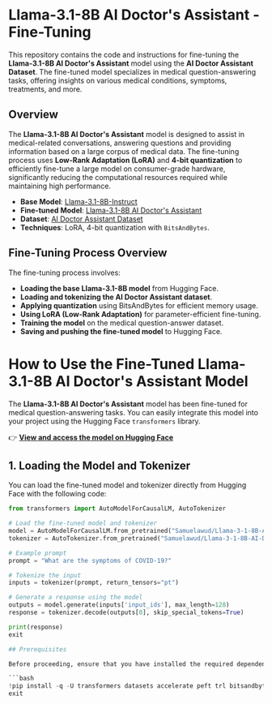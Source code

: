 # Llama-3.1-8B AI Doctor's Assistant - Fine-Tuning 

This repository contains the code and instructions for fine-tuning the **Llama-3.1-8B AI Doctor's Assistant** model using the **AI Doctor Assistant Dataset**. The fine-tuned model specializes in medical question-answering tasks, offering insights on various medical conditions, symptoms, treatments, and more.

## Overview

The **Llama-3.1-8B AI Doctor's Assistant** model is designed to assist in medical-related conversations, answering questions and providing information based on a large corpus of medical data. The fine-tuning process uses **Low-Rank Adaptation (LoRA)** and **4-bit quantization** to efficiently fine-tune a large model on consumer-grade hardware, significantly reducing the computational resources required while maintaining high performance.

- **Base Model**: [Llama-3.1-8B-Instruct](https://huggingface.co/meta-llama/Llama-3.1-8B-Instruct)
- **Fine-tuned Model**: [Llama-3.1-8B AI Doctor's Assistant](https://huggingface.co/Samuelawud/Llama-3-1-8B-AI-Doctors-Assistant)
- **Dataset**: [AI Doctor Assistant Dataset](https://huggingface.co/datasets/Samuelawud/AI-doctor-assistant-dataset)
- **Techniques**: LoRA, 4-bit quantization with `BitsAndBytes`.

## Fine-Tuning Process Overview

The fine-tuning process involves:

- **Loading the base Llama-3.1-8B model** from Hugging Face.
- **Loading and tokenizing the AI Doctor Assistant dataset**.
- **Applying quantization** using BitsAndBytes for efficient memory usage.
- **Using LoRA (Low-Rank Adaptation)** for parameter-efficient fine-tuning.
- **Training the model** on the medical question-answer dataset.
- **Saving and pushing the fine-tuned model** to Hugging Face.

# How to Use the Fine-Tuned Llama-3.1-8B AI Doctor's Assistant Model

The **Llama-3.1-8B AI Doctor's Assistant** model has been fine-tuned for medical question-answering tasks. You can easily integrate this model into your project using the Hugging Face `transformers` library.

👉 **[View and access the model on Hugging Face](https://huggingface.co/Samuelawud/Llama-3-1-8B-AI-Doctors-Assistant)**

## 1. Loading the Model and Tokenizer

You can load the fine-tuned model and tokenizer directly from Hugging Face with the following code:

```python
from transformers import AutoModelForCausalLM, AutoTokenizer

# Load the fine-tuned model and tokenizer
model = AutoModelForCausalLM.from_pretrained("Samuelawud/Llama-3-1-8B-AI-Doctors-Assistant")
tokenizer = AutoTokenizer.from_pretrained("Samuelawud/Llama-3-1-8B-AI-Doctors-Assistant")

# Example prompt
prompt = "What are the symptoms of COVID-19?"

# Tokenize the input
inputs = tokenizer(prompt, return_tensors="pt")

# Generate a response using the model
outputs = model.generate(inputs['input_ids'], max_length=128)
response = tokenizer.decode(outputs[0], skip_special_tokens=True)

print(response)
exit

## Prerequisites

Before proceeding, ensure that you have installed the required dependencies. Run the following command to install the necessary libraries:

```bash
!pip install -q -U transformers datasets accelerate peft trl bitsandbytes wandb
exit


